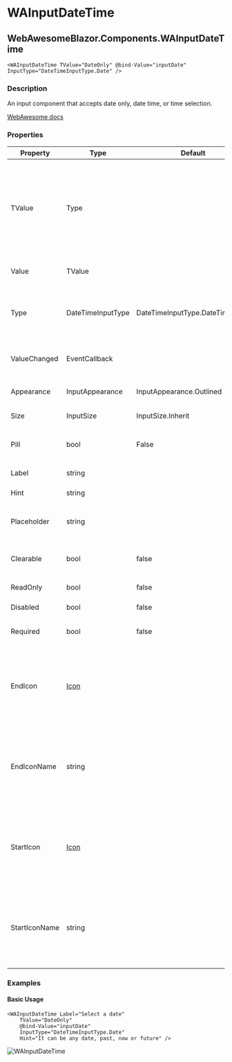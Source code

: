 ﻿# WAInputDateTime
## WebAwesomeBlazor.Components.WAInputDateTime

```HTML+Razor
<WAInputDateTime TValue="DateOnly" @bind-Value="inputDate" InputType="DateTimeInputType.Date" />
```

### Description
An input component that accepts date only, date time, or time selection.

[WebAwesome docs](https://webawesome.com/docs/components/input/)

### Properties
| Property | Type   | Default | Description                              |
|----------|--------|---------|------------------------------------------|
| TValue | Type | |The type of value the input will process. Accepted types are DateOnly, DateOnly?, DateTime, DateTime?, TimeOnly, TimeOnly?
| Value | TValue |  | The current value of the input |
| Type | DateTimeInputType | DateTimeInputType.DateTimeLocal | The type of input (Valid input types are Date, DateTimeLocal, Text, Time). |
| ValueChanged | EventCallback<TValue> |  | Triggered when the input's value has changed |
| Appearance | InputAppearance | InputAppearance.Outlined | The input's visual appearance. |
| Size | InputSize | InputSize.Inherit | The input's size. |
| Pill | bool | False | Draws a pill-style input with rounded edges. |
| Label | string |  | The input's label |
| Hint | string |  | The input's hint text. |
| Placeholder | string |  | Placeholder text to show as a hint when the input is empty. |
| Clearable | bool | false | Adds a clear button when the input is not empty. |
| ReadOnly | bool | false | Makes the input readonly. |
| Disabled | bool | false | Maked the input disabled. |
| Required | bool | false | Makes the input a required field. |
| EndIcon    | [Icon](/docs/IconClass.md) |  | The icon to draw in the end slot. Alternatively, use EndIconName to specify the name of the icon. |
| EndIconName    | string  |       |The name of the icon to draw in the end slot. Available names depend on the icon library being used.  |
| StartIcon | [Icon](/docs/IconClass.md) || The icon to draw in the start slot. Altneratively, use StartIconName to specify the name of the icon. |
| StartIconName | string | | The name of the icon to draw in the start slot. Available names depend on the icon library being used. |

### Examples

#### Basic Usage
```HTML+Razor
<WAInputDateTime Label="Select a date" 
	TValue="DateOnly" 
	@bind-Value="inputDate"
	InputType="DateTimeInputType.Date" 
	Hint="It can be any date, past, now or future" />
```
![WAInputDateTime](https://github.com/user-attachments/assets/e044aaf8-1927-42e3-8fc1-15419ddbab26)